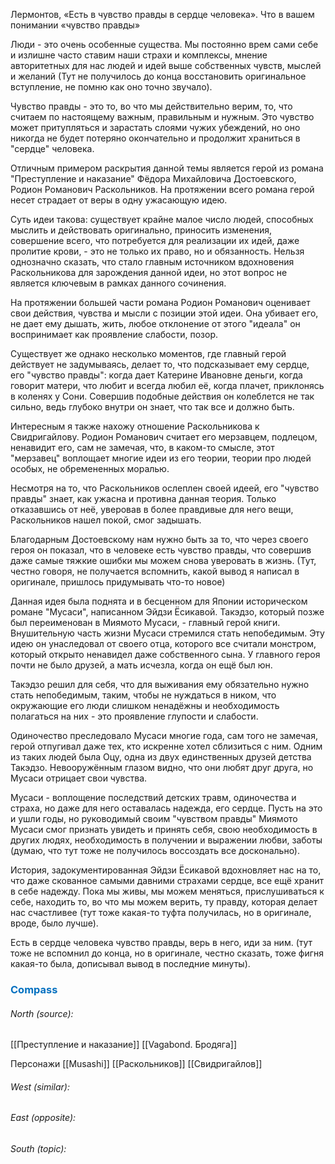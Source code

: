 Лермонтов, «Есть в чувство правды в сердце человека». Что в вашем понимании «чувство правды»

Люди - это очень особенные существа. Мы постоянно врем сами себе и излишне часто ставим наши страхи и комплексы, мнение авторитетных для нас людей и идей выше собственных чувств, мыслей и желаний (Тут не получилось до конца восстановить оригинальное вступление, не помню как оно точно звучало).

Чувство правды - это то, во что мы действительно верим, то, что считаем по настоящему важным, правильным и нужным. Это чувство может притупляться и зарастать слоями чужих убеждений, но оно никогда не будет потеряно окончательно и продолжит храниться в "сердце" человека.

Отличным примером раскрытия данной темы является герой из романа "Преступление и наказание" Фёдора Михайловича Достоевского, Родион Романович Раскольников. На протяжении всего романа герой несет страдает от веры в одну ужасающую идею.

Суть идеи такова: существует крайне малое число людей, способных мыслить и действовать оригинально, приносить изменения, совершение всего, что потребуется для реализации их идей, даже пролитие крови, - это не только их право, но и обязанность. Нельзя однозначно сказать, что стало главным источником вдохновения Раскольникова для зарождения данной идеи, но этот вопрос не является ключевым в рамках данного сочинения. 

На протяжении большей части романа Родион Романович оценивает свои действия, чувства и мысли с позиции этой идеи. Она убивает его, не дает ему дышать, жить, любое отклонение от этого "идеала" он воспринимает как проявление слабости, позор. 

Существует же однако несколько моментов, где главный герой действует не задумываясь, делает то, что подсказывает ему сердце, его "чувство правды": когда дает Катерине Ивановне деньги, когда говорит матери, что любит и всегда любил её, когда плачет, приклонясь в коленях у Сони. Совершив подобные действия он колеблется не так сильно, ведь глубоко внутри он знает, что так все и должно быть.

Интересным я также нахожу отношение Раскольникова к Свидригайлову. Родион Романович считает его мерзавцем, подлецом, ненавидит его, сам не замечая, что, в каком-то смысле, этот "мерзавец" воплощает многие идеи из его теории, теории про людей особых, не обремененных моралью. 

Несмотря на то, что Раскольников ослеплен своей идеей, его "чувство правды" знает, как ужасна и противна данная теория. Только отказавшись от неё, уверовав в более правдивые для него вещи, Раскольников нашел покой, смог задышать.

Благодарным Достоевскому нам нужно быть за то, что через своего героя он показал, что в человеке есть чувство правды, что совершив даже самые тяжкие ошибки мы можем снова уверовать в жизнь. (Тут, честно говоря, не получается вспомнить, какой вывод я написал в оригинале, пришлось придумывать что-то новое)

Данная идея была поднята и в бесценном для Японии историческом романе "Мусаси", написанном Эйдзи Ёсикавой. Такэдзо, который позже был переименован в Миямото Мусаси, - главный герой книги. Внушительную часть жизни Мусаси стремился стать непобедимым. Эту идею он унаследовал от своего отца, которого все считали монстром, который открыто ненавидел даже собственного сына. У главного героя почти не было друзей, а мать исчезла, когда он ещё был юн. 

Такэдзо решил для себя, что для выживания ему обязательно нужно стать непобедимым, таким, чтобы не нуждаться в ником, что окружающие его люди слишком ненадёжны и необходимость полагаться на них - это проявление глупости и слабости.

Одиночество преследовало Мусаси многие года, сам того не замечая, герой отпугивал даже тех, кто искренне хотел сблизиться с ним. Одним из таких людей была Оцу, одна из двух единственных друзей детства Такэдзо. Невооружённым глазом видно, что они любят друг друга, но Мусаси отрицает свои чувства. 

Мусаси - воплощение последствий детских травм, одиночества и страха, но даже для него оставалась надежда, его сердце. Пусть на это и ушли годы, но руководимый своим "чувством правды" Миямото Мусаси смог признать увидеть и принять себя, свою необходимость в других людях, необходимость в получении и выражении любви, заботы (думаю, что тут тоже не получилось воссоздать все досконально).

История, задокументированная Эйдзи Ёсикавой вдохновляет нас на то, что даже скованное самыми давними страхами сердце, все ещё хранит в себе надежду. Пока мы живы, мы можем меняться, прислушиваться к себе, находить то, во что мы можем верить, ту правду, которая делает нас счастливее (тут тоже какая-то туфта получилась, но в оригинале, вроде, было лучше).

Есть в сердце человека чувство правды, верь в него, иди за ним. (тут тоже не вспомнил до конца, но в оригинале, честно сказать, тоже фигня какая-то была, дописывал вывод в последние минуты).


### <span style="color:#0070c0">Compass</span>
###### North (source):
[[Преступление и наказание]]
[[Vagabond. Бродяга]]

Персонажи
[[Musashi]]
[[Раскольников]]
[[Свидригайлов]]

###### West (similar):


###### East (opposite):


###### South (topic):

